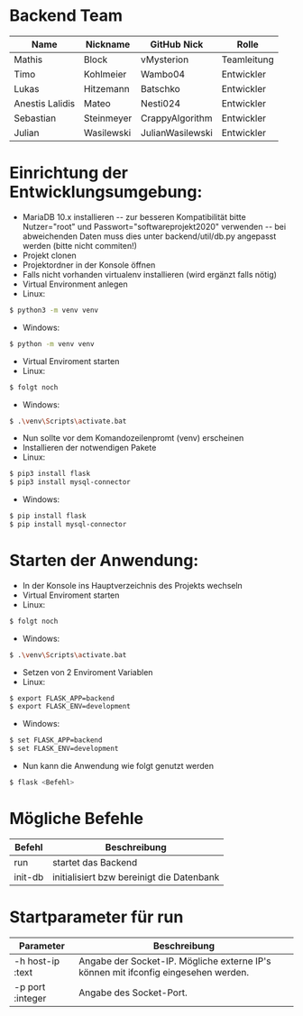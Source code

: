 # Backend Team

Name | Nickname | GitHub Nick | Rolle
------------ | ------------ | ------------ | ------------
Mathis | Block | vMysterion | Teamleitung
Timo | Kohlmeier | Wambo04 | Entwickler
Lukas | Hitzemann | Batschko | Entwickler
Anestis Lalidis | Mateo | Nesti024 | Entwickler
Sebastian | Steinmeyer | CrappyAlgorithm | Entwickler
Julian | Wasilewski | JulianWasilewski | Entwickler

# Einrichtung der Entwicklungsumgebung:
- MariaDB 10.x installieren
-- zur besseren Kompatibilität bitte Nutzer="root" und Passwort="softwareprojekt2020" verwenden
-- bei abweichenden Daten muss dies unter backend/util/db.py angepasst werden (bitte nicht commiten!)
- Projekt clonen
- Projektordner in der Konsole öffnen
- Falls nicht vorhanden virtualenv installieren (wird ergänzt falls nötig)
- Virtual Environment anlegen
- Linux: 
```sh
$ python3 -m venv venv
```
- Windows:
```sh
$ python -m venv venv
```
- Virtual Enviroment starten
- Linux:
```sh
$ folgt noch
```
- Windows:
```sh
$ .\venv\Scripts\activate.bat
```
- Nun sollte vor dem Komandozeilenpromt (venv) erscheinen
- Installieren der notwendigen Pakete
- Linux: 
```sh
$ pip3 install flask
$ pip3 install mysql-connector
```
- Windows:
```sh
$ pip install flask
$ pip install mysql-connector
```

# Starten der Anwendung:
- In der Konsole ins Hauptverzeichnis des Projekts wechseln
- Virtual Enviroment starten
- Linux:
```sh
$ folgt noch
```
- Windows:
```sh
$ .\venv\Scripts\activate.bat
```
- Setzen von 2 Enviroment Variablen
- Linux: 
```sh
$ export FLASK_APP=backend
$ export FLASK_ENV=development
```
- Windows:
```sh
$ set FLASK_APP=backend
$ set FLASK_ENV=development
```
- Nun kann die Anwendung wie folgt genutzt werden
```sh
$ flask <Befehl>
```

# Mögliche Befehle
Befehl | Beschreibung
--- | ---
run | startet das Backend
init-db | initialisiert bzw bereinigt die Datenbank

# Startparameter für run
Parameter | Beschreibung
--- | ---
-h host-ip :text | Angabe der Socket-IP. Mögliche externe IP's können mit ifconfig eingesehen werden.
-p port :integer | Angabe des Socket-Port.

